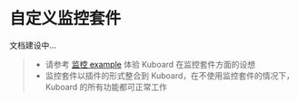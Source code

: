 # 自定义监控套件 <Badge text="alpha" type="warn"/>

文档建设中...

> * 请参考 [监控 example](/guide/example/monitor) <Badge text="alpha" type="warn"/> 体验 Kuboard 在监控套件方面的设想
> * 监控套件以插件的形式整合到 Kuboard，在不使用监控套件的情况下，Kuboard 的所有功能都可正常工作